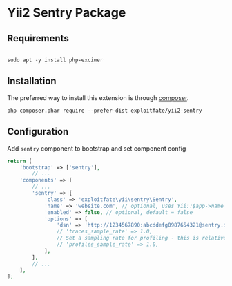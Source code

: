 Yii2 Sentry Package
==================================

Requirements
------------

```shell

sudo apt -y install php-excimer

```

Installation
------------

The preferred way to install this extension is through [composer](http://getcomposer.org/download/).

```
php composer.phar require --prefer-dist exploitfate/yii2-sentry
```

Configuration
-------------

Add `sentry` component to bootstrap and set component config

```php
return [
    'bootstrap' => ['sentry'],
        // ...
    'components' => [
        // ...
        'sentry' => [
            'class' => 'exploitfate\yii\sentry\Sentry',
            'name' => 'website.com', // optional, uses Yii::$app->name by default
            'enabled' => false, // optional, default = false
            'options' => [
                'dsn' => 'http://1234567890:abcddefg0987654321@sentry.io/7654321',
                // 'traces_sample_rate' => 1.0,
                // Set a sampling rate for profiling - this is relative to traces_sample_rate
                // 'profiles_sample_rate' => 1.0,
            ],
        ],
        // ...
    ],
];
```
